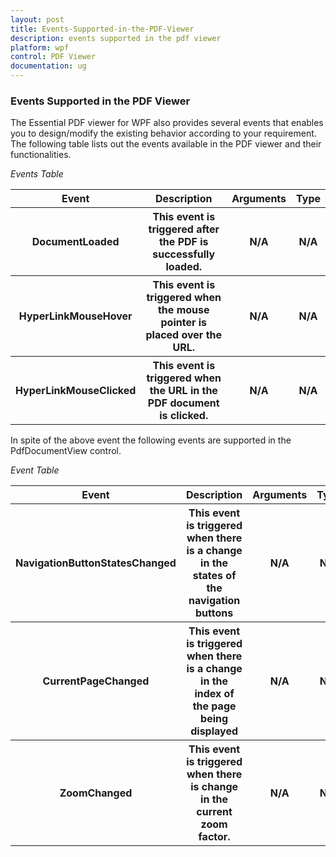 ```yaml
---
layout: post
title: Events-Supported-in-the-PDF-Viewer
description: events supported in the pdf viewer
platform: wpf
control: PDF Viewer
documentation: ug
---
```


### Events Supported in the PDF Viewer

The Essential PDF viewer for WPF also provides several events that enables you to design/modify the existing behavior according to your requirement. The following table lists out the events available in the PDF viewer and their functionalities.

_Events Table_

<table>
<tr>
<th>
Event </th><th>
Description </th><th>
Arguments </th><th>
Type </th></tr>
<tr>
<th>
DocumentLoaded</th><th>
This event is triggered after the PDF is successfully loaded.</th><th>
N/A</th><th>
N/A</th></tr>
<tr>
<th>
HyperLinkMouseHover</th><th>
This event is triggered when the mouse pointer is placed over the URL.</th><th>
N/A</th><th>
N/A</th></tr>
<tr>
<th>
HyperLinkMouseClicked</th><th>
This event is triggered when the URL in the PDF document is clicked.</th><th>
N/A</th><th>
N/A</th></tr>
</table>


In spite of the above event the following events are supported in the PdfDocumentView control.

_Event Table_

<table>
<tr>
<th>
Event </th><th>
Description </th><th>
Arguments </th><th>
Type </th></tr>
<tr>
<th>
NavigationButtonStatesChanged</th><th>
This event is triggered when there is a change in the states of the navigation buttons</th><th>
N/A</th><th>
N/A</th></tr>
<tr>
<th>
CurrentPageChanged</th><th>
This event is triggered when there is a change in the index of the page being displayed</th><th>
N/A</th><th>
N/A</th></tr>
<tr>
<th>
ZoomChanged</th><th>
This event is triggered when there is change in the current zoom factor. </th><th>
N/A</th><th>
N/A</th></tr>
</table>


